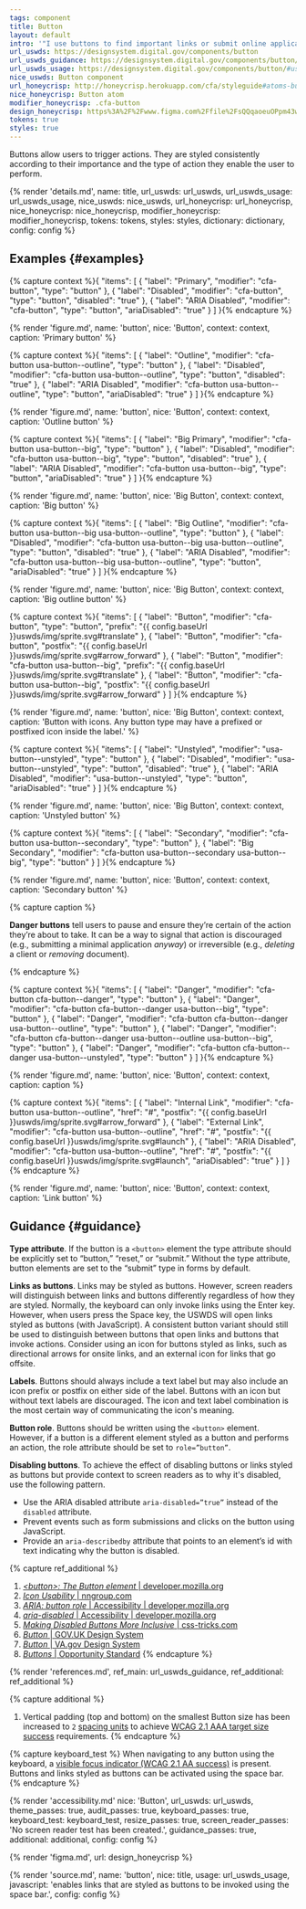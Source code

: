 ```yaml
---
tags: component
title: Button
layout: default
intro: '"I use buttons to find important links or submit online applications"'
url_uswds: https://designsystem.digital.gov/components/button
url_uswds_guidance: https://designsystem.digital.gov/components/button/#guidance
url_uswds_usage: https://designsystem.digital.gov/components/button/#using-the-button-component-2
nice_uswds: Button component
url_honeycrisp: http://honeycrisp.herokuapp.com/cfa/styleguide#atoms-buttons
nice_honeycrisp: Button atom
modifier_honeycrisp: .cfa-button
design_honeycrisp: https%3A%2F%2Fwww.figma.com%2Ffile%2FsQQqaoeuOPpm43wLlYfyEo%2FHoneycrisp-Design-System%3Ftype%3Ddesign%26node-id%3D6133%253A1490%26mode%3Ddesign%26t%3DeSs9ZaxsX9qacQvQ-1
tokens: true
styles: true
---
```


<!-- INTRO -->

Buttons allow users to trigger actions. They are styled consistently according to their importance and the type of action they enable the user to perform.

<!-- DETAILS -->

{% render 'details.md',
  name: title,
  url_uswds: url_uswds,
  url_uswds_usage: url_uswds_usage,
  nice_uswds: nice_uswds,
  url_honeycrisp: url_honeycrisp,
  nice_honeycrisp: nice_honeycrisp,
  modifier_honeycrisp: modifier_honeycrisp,
  tokens: tokens,
  styles: styles,
  dictionary: dictionary,
  config: config %}

<!-- EXAMPLES -->

## Examples {#examples}

{% capture context %}{
  "items": [
    {
      "label": "Primary",
      "modifier": "cfa-button",
      "type": "button"
    },
    {
      "label": "Disabled",
      "modifier": "cfa-button",
      "type": "button",
      "disabled": "true"
    },
    {
      "label": "ARIA Disabled",
      "modifier": "cfa-button",
      "type": "button",
      "ariaDisabled": "true"
    }
  ]
}{% endcapture %}

{% render 'figure.md', name: 'button', nice: 'Button', context: context, caption: 'Primary button' %}

{% capture context %}{
  "items": [
    {
      "label": "Outline",
      "modifier": "cfa-button usa-button--outline",
      "type": "button"
    },
    {
      "label": "Disabled",
      "modifier": "cfa-button usa-button--outline",
      "type": "button",
      "disabled": "true"
    },
    {
      "label": "ARIA Disabled",
      "modifier": "cfa-button usa-button--outline",
      "type": "button",
      "ariaDisabled": "true"
    }
  ]
}{% endcapture %}

{% render 'figure.md', name: 'button', nice: 'Button', context: context, caption: 'Outline button' %}

{% capture context %}{
  "items": [
    {
      "label": "Big Primary",
      "modifier": "cfa-button usa-button--big",
      "type": "button"
    },
    {
      "label": "Disabled",
      "modifier": "cfa-button usa-button--big",
      "type": "button",
      "disabled": "true"
    },
    {
      "label": "ARIA Disabled",
      "modifier": "cfa-button usa-button--big",
      "type": "button",
      "ariaDisabled": "true"
    }
  ]
}{% endcapture %}

{% render 'figure.md', name: 'button', nice: 'Big Button', context: context, caption: 'Big button' %}

{% capture context %}{
  "items": [
    {
      "label": "Big Outline",
      "modifier": "cfa-button usa-button--big usa-button--outline",
      "type": "button"
    },
    {
      "label": "Disabled",
      "modifier": "cfa-button usa-button--big usa-button--outline",
      "type": "button",
      "disabled": "true"
    },
    {
      "label": "ARIA Disabled",
      "modifier": "cfa-button usa-button--big usa-button--outline",
      "type": "button",
      "ariaDisabled": "true"
    }
  ]
}{% endcapture %}

{% render 'figure.md', name: 'button', nice: 'Big Button', context: context, caption: 'Big outline button' %}

{% capture context %}{
  "items": [
    {
      "label": "Button",
      "modifier": "cfa-button",
      "type": "button",
      "prefix": "{{ config.baseUrl }}uswds/img/sprite.svg#translate"
    },
    {
      "label": "Button",
      "modifier": "cfa-button",
      "postfix": "{{ config.baseUrl }}uswds/img/sprite.svg#arrow_forward"
    },
    {
      "label": "Button",
      "modifier": "cfa-button usa-button--big",
      "prefix": "{{ config.baseUrl }}uswds/img/sprite.svg#translate"
    },
    {
      "label": "Button",
      "modifier": "cfa-button usa-button--big",
      "postfix": "{{ config.baseUrl }}uswds/img/sprite.svg#arrow_forward"
    }
  ]
}{% endcapture %}

{% render 'figure.md', name: 'button', nice: 'Big Button', context: context, caption: 'Button with icons. Any button type may have a prefixed or postfixed icon inside the label.' %}

{% capture context %}{
  "items": [
    {
      "label": "Unstyled",
      "modifier": "usa-button--unstyled",
      "type": "button"
    },
    {
      "label": "Disabled",
      "modifier": "usa-button--unstyled",
      "type": "button",
      "disabled": "true"
    },
    {
      "label": "ARIA Disabled",
      "modifier": "usa-button--unstyled",
      "type": "button",
      "ariaDisabled": "true"
    }
  ]
}{% endcapture %}

{% render 'figure.md', name: 'button', nice: 'Big Button', context: context, caption: 'Unstyled button' %}

{% capture context %}{
  "items": [
    {
      "label": "Secondary",
      "modifier": "cfa-button usa-button--secondary",
      "type": "button"
    },
    {
      "label": "Big Secondary",
      "modifier": "cfa-button usa-button--secondary usa-button--big",
      "type": "button"
    }
  ]
}{% endcapture %}

{% render 'figure.md', name: 'button', nice: 'Button', context: context, caption: 'Secondary button' %}

{% capture caption %}

**Danger buttons** tell users to pause and ensure they’re certain of the action they’re about to take. It can be a way to signal that action is discouraged (e.g., submitting a minimal application *anyway*) or irreversible (e.g., *deleting* a client or *removing* document).

{% endcapture %}

{% capture context %}{
  "items": [
    {
      "label": "Danger",
      "modifier": "cfa-button cfa-button--danger",
      "type": "button"
    },
    {
      "label": "Danger",
      "modifier": "cfa-button cfa-button--danger usa-button--big",
      "type": "button"
    },
    {
      "label": "Danger",
      "modifier": "cfa-button cfa-button--danger usa-button--outline",
      "type": "button"
    },
    {
      "label": "Danger",
      "modifier": "cfa-button cfa-button--danger usa-button--outline usa-button--big",
      "type": "button"
    },
    {
      "label": "Danger",
      "modifier": "cfa-button cfa-button--danger usa-button--unstyled",
      "type": "button"
    }
  ]
}{% endcapture %}

{% render 'figure.md', name: 'button', nice: 'Button', context: context, caption: caption %}

{% capture context %}{
  "items": [
    {
      "label": "Internal Link",
      "modifier": "cfa-button usa-button--outline",
      "href": "#",
      "postfix": "{{ config.baseUrl }}uswds/img/sprite.svg#arrow_forward"
    },
    {
      "label": "External Link",
      "modifier": "cfa-button usa-button--outline",
      "href": "#",
      "postfix": "{{ config.baseUrl }}uswds/img/sprite.svg#launch"
    },
    {
      "label": "ARIA Disabled",
      "modifier": "cfa-button usa-button--outline",
      "href": "#",
      "postfix": "{{ config.baseUrl }}uswds/img/sprite.svg#launch",
      "ariaDisabled": "true"
    }
  ]
}{% endcapture %}

{% render 'figure.md', name: 'button', nice: 'Button', context: context, caption: 'Link button' %}

<!-- GUIDANCE -->

## Guidance {#guidance}

**Type attribute**. If the button is a `<button>` element the type attribute should be explicitly set to “button,” “reset,” or “submit.” Without the type attribute, button elements are set to the “submit” type in forms by default.

**Links as buttons**. Links may be styled as buttons. However, screen readers will distinguish between links and buttons differently regardless of how they are styled. Normally, the keyboard can only invoke links using the Enter key. However, when users press the Space key, the USWDS will open links styled as buttons (with JavaScript). A consistent button variant should still be used to distinguish between buttons that open links and buttons that invoke actions. Consider using an icon for buttons styled as links, such as directional arrows for onsite links, and an external icon for links that go offsite.

**Labels**. Buttons should always include a text label but may also include an icon prefix or postfix on either side of the label. Buttons with an icon but without text labels are discouraged. The icon and text label combination is the most certain way of communicating the icon's meaning.

**Button role**. Buttons should be written using the `<button>` element. However, if a button is a different element styled as a button and performs an action, the role attribute should be set to `role=”button”`.

**Disabling buttons**. To achieve the effect of disabling buttons or links styled as buttons but provide context to screen readers as to why it's disabled, use the following pattern.

* Use the ARIA disabled attribute `aria-disabled=”true”` instead of the `disabled` attribute.
* Prevent events such as form submissions and clicks on the button using JavaScript.
* Provide an `aria-describedby` attribute that points to an element’s id with text indicating why the button is disabled.

{% capture ref_additional %}
1. <a href="https://developer.mozilla.org/en-US/docs/Web/HTML/Element/button" target="_blank" rel="noopener nofollow" class="usa-link--external"><cite>&lt;button&gt;: The Button element</cite> | developer.mozilla.org</a>
1. <a href="https://www.nngroup.com/articles/icon-usability" target="_blank" rel="noopener nofollow" class="usa-link--external"><cite>Icon Usability</cite> | nngroup.com</a>
1. <a href="https://developer.mozilla.org/en-US/docs/Web/Accessibility/ARIA/Roles/button_role" target="_blank" rel="noopener nofollow" class="usa-link--external"><cite>ARIA: button role</cite> | Accessibility | developer.mozilla.org</a>
1. <a href="https://developer.mozilla.org/en-US/docs/Web/Accessibility/ARIA/Attributes/aria-disabled" target="_blank" rel="noopener nofollow" class="usa-link--external"><cite>aria-disabled</cite> | Accessibility | developer.mozilla.org</a>
1. <a href="https://css-tricks.com/making-disabled-buttons-more-inclusive" target="_blank" rel="noopener nofollow" class="usa-link--external"><cite>Making Disabled Buttons More Inclusive</cite> | css-tricks.com</a>
1. <a href="https://design-system.service.gov.uk/components/button/" target="_blank" rel="noopener nofollow" class="usa-link--external"><cite>Button</cite> | GOV.UK Design System</a>
1. <a href="https://design.va.gov/components/button/" target="_blank" rel="noopener nofollow" class="usa-link--external"><cite>Button</cite> | VA.gov Design System</a>
1. <a href="https://nycopportunity.github.io/standard/buttons" target="_blank" rel="noopener nofollow" class="usa-link--external"><cite>Buttons</cite> | Opportunity Standard</a>
{% endcapture %}

{% render 'references.md', ref_main: url_uswds_guidance, ref_additional: ref_additional %}

<!-- ACCESSIBILITY -->

{% capture additional %}
1. Vertical padding (top and bottom) on the smallest Button size has been increased to `2` <a href="https://designsystem.digital.gov/design-tokens/spacing-units/" target="_blank" rel="noopener nofollow" class="usa-link--external">spacing units</a> to achieve <a href="https://www.w3.org/WAI/WCAG21/Understanding/target-size.html" target="_blank" rel="noopener nofollow" class="usa-link--external">WCAG 2.1 AAA target size success</a> requirements.
{% endcapture %}

{% capture keyboard_test %}
When navigating to any button using the keyboard, a <a href="https://www.w3.org/WAI/WCAG21/Understanding/focus-visible" target="_blank" rel="noopener nofollow" class="usa-link--external">visible focus indicator (WCAG 2.1 AA success)</a> is present. Buttons and links styled as buttons can be activated using the space bar.
{% endcapture %}

{% render 'accessibility.md'
  nice: 'Button',
  url_uswds: url_uswds,
  theme_passes: true,
  audit_passes: true,
  keyboard_passes: true,
  keyboard_test: keyboard_test,
  resize_passes: true,
  screen_reader_passes: 'No screen reader test has been created.',
  guidance_passes: true,
  additional: additional,
  config: config %}

<!-- DESIGN -->

{% render 'figma.md', url: design_honeycrisp %}

<!-- SOURCE -->

{% render 'source.md', name: 'button', nice: title, usage: url_uswds_usage, javascript: 'enables links that are styled as buttons to be invoked using the space bar.', config: config %}
